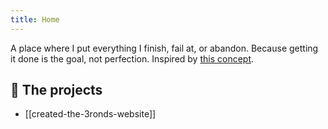```yaml
---
title: Home
---
```


A place where I put everything I finish, fail at, or abandon. Because getting it done is the goal, not perfection. Inspired by [this concept](https://www.youtube.com/watch?v=bJQj1uKtnus).

## 🦀 The projects

- [[created-the-3ronds-website]]